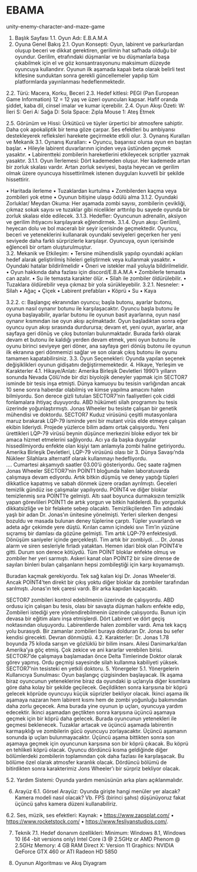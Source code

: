# EBAMA
 unity-enemy-character-and-maze-game
1. Başlık Sayfası
1.1. Oyun Adı: E.B.A.M.A
2. Oyuna Genel Bakış
2.1. Oyun Konsepti:
Oyun, labirent ve parkurlardan oluşup beceri ve dikkat gerektiren, gerilimin hat safhada olduğu bir oyundur.  Gerilim, etrafındaki düşmanlar ve bu düşmanlarla başa çıkabilmek için el ve göz konsantrasyonunu maksimum düzeyde oyuncuya kullandırır. Oyunun ilk aşamada kapalı beta olarak belirli test kitlesine sunduktan sonra gerekli güncellemeler yapılıp tüm platformlarda yayınlanması hedeflenmektedir.

2.2. Türü:
Macera, Korku, Beceri
2.3. Hedef kitlesi:
PEGI (Pan European Game Information)
12 = 12 yaş ve üzeri oyuncuları kapsar. Hafif oranda şiddet, kaba dil, cinsel imalar ve kumar içerebilir.
2.4. Oyun Akışı Özeti:
W: İleri
S: Geri
A: Sağa
D: Sola
Space: Zıpla
Mouse 1: Ateş Etmek
                                          
2.5. Görünüm ve Hissi:
Ürkütücü ve tüyler ürpertici bir atmosfere sahiptir. Daha çok apokaliptik bir tema göze çarpar. Ses efektleri bu ambiyansı destekleyerek refleksleri harekete geçirmekte etkili olur. 
3. Oynanış Kuralları ve Mekanik
3.1. Oynanış Kuralları:
•	Oyuncu, başarısız olursa oyun en baştan başlar.
•	Hileyle labirent duvarlarının içinden veya üstünden geçmek yasaktır.
•	Labirentteki zombilerin hareketlerini etkileyecek scriptler yazmak yasaktır.
3.1.1. Oyun İlerlemesi:
Dört kademeden oluşur. Her kademede artan bir zorluk skalası vardır. Artan zorluk seviyesi, başta heyecan ve gerilim olmak üzere oyuncuya hissettirilmek istenen duyguları kuvvetli bir şekilde hissettirir. 

•	Haritada ilerleme
•	Tuzaklardan kurtulma
•	Zombilerden kaçma veya zombileri yok etme
•	Oyunun bitişine ulaşıp ödülü alma
3.1.2. Oyundaki Zorluklar/ Meydan Okuma: 
Her aşamada zombi sayısı, zombilerin çevikliği, çıkmaz sokak sayısı ve tuzaklar gibi nicelikler arttırılıp bu sayede oyunda bir zorluk skalası elde edilecek.
3.1.3. Hedefler:
Oyuncunun adrenalin, aksiyon ve gerilim ihtiyacını karşılayarak eğlendirmek.
3.1.4. Oyun akışı:
Gerilimli, heyecan dolu ve bol maceralı bir seyir içerisinde geçmektedir. Oyuncu, beceri ve yeteneklerini kullanarak oyundaki seviyeleri geçerken her yeni seviyede daha farklı sürprizlerle karşılaşır. Oyuncuya, oyun içerisinde eğlenceli bir ortam oluşturulmuştur.    
3.2. Mekanik ve Etkileşim:
•	Tersine mühendislik yapılıp oyundaki açıkları hedef alarak geliştirilmiş hileleri geliştirmek veya kullanmak yasaktır.
•	Oyundaki hatalar bildirilmelidir
•	Öneri ve istekler mail yoluyla bildirilmelidir.
•	Oyun hakkında daha fazlası için discord/E.B.A.M.A
•	Zombilerle temasta can azalır.
•	Su ile temasta karakter ölür.
•	Silah ile zombiler öldürülebilir.
•	Tuzaklara öldürebilir veya çıkmaz bir yola sürükleyebilir.
3.2.1. Nesneler: 
•	Silah
•	Ağaç
•	Çiçek
•	Labirent prefabları
•	Köprü
•	Su
•	Kaya

3.2.2. c:
Başlangıç ekranından oyuncu; başla butonu, ayarlar butonu, oyunun nasıl oynanır botunu ile karşılaşacaktır. Oyuncu başla butonu ile oyuna başlayabilir, ayarlar butonu ile oyunun basit ayarlarına, oyun nasıl oynanır kısmından ise oyun akışı açılmaktadır. Oyun başladıktan sonra eğer oyuncu oyun akışı sırasında durdurursa; devam et, yeni oyun, ayarlar, ana sayfaya geri dönüş ve çıkış butonları bulunmaktadır. Burada farklı olarak devam et butonu ile kaldığı yerden devam etmek, yeni oyun butonu ile oyunu birinci seviyeye geri döner, ana sayfaya geri dönüş butonu ile oyunun ilk ekranına geri dönmemizi sağlar ve son olarak çıkış butonu ile oyunu tamamen kapatabilirsiniz.
3.3. Oyun Seçenekleri:
Oyunda yapılan seçenek değişiklikleri oyunun gidişatını değiştirmemektedir.
4. Hikaye, Yerleşim ve Karakterler
4.1. Hikaye/Anlatı:
Amerika Birleşik Devletleri 1990’lı yılların sonunda Nevada Çölü’nde bir dizi biyolojik deneyler yapmak için SECTOR7 isminde bir tesis inşa etmişti. Dünya kamuoyu bu tesisin varlığından ancak 10 sene sonra haberdar olabilmiş ve kimse yapılma amacını halen bilmiyordu. Son derece gizli tutulan SECTOR7’nin faaliyetleri çok ciddi fonlamalara ihtiyaç duyuyordu. ABD hükümeti silah programını bu tesis üzerinde yoğunlaştırmıştı.  Jonas Wheeler bu tesiste çalışan bir genetik mühendisi ve doktordu. SECTOR7 Kuduz virüsünü çeşitli mutasyonlara maruz bırakarak LQP-79 isminde yeni bir mutant virüs elde etmeye çalışan ekibin lideriydi. Projede yüzlerce bilim adamı ortak çalışıyordu. Yeni ürettikleri LQP-79 virüsü beynin düşünce merkezini bloke ediyor tek bir amaca hizmet etmelerini sağlıyordu. Acı ya da başka duygular hissedilmiyordu enfekte olan kişiyi tam anlamıyla zombi haline getiriyordu. Amerika Birleşik Devletleri, LQP-79 virüsünü olası bir 3. Dünya Savaşı’nda  Nükleer Silahlara alternatif olarak kullanmayı hedefliyordu.  
….
Cumartesi akşamıydı saatler 03.00’ü  gösteriyordu. Geç saate rağmen Jonas Wheeler SECTOR7’nin POİNT1 bloğunda halen laboratuvarda çalışmaya devam ediyordu. Artık bitkin düşmüş ve deney yaptığı tüpleri dikkatlice kapatmış ve sabah dönmek üzere oradan ayrılmıştı. Geceleri temizlik gündüz ise çalışmalar yapılıyordu. POİNT4 ve diğer bloklar temizlenmiş sıra POİNT1’e gelmişti. Altı saat boyunca durmaksızın temizlik yapan görevlileri POİNT1 de artık yorgun ve bitkin haldelerdi. Bu yorgunluk dikkatsizliğe ve bir felakete sebep olacaktı. Temizlikçilerden Tim adındaki yaşlı bir adan Dr. Jonas’ın ünitesine yönelmişti. Yerleri silerken dengesi bozuldu ve masada bulunan deney tüplerine çarptı. Tüpler yuvarlandı ve adeta ağır çekimde yere düştü. Kırılan camın içindeki sıvı Tim’in yüzüne sıçramış bir damlası da gözüne gelmişti. Tim artık LQP-79 enfektesiydi. Dönüşüm saniyeler içinde gerçekleşti. Tim artık bir zombiydi. 
…
Dr. Jonas alarm ve siren sesleriyle fırladı yataktan. Hemen idari blok olan POİNT4’e gitti. Durum son derece kötüydü. Tüm POİNT bloklar enfekte olmuş ve zombiler her yeri sarmıştı. Askeri kanat olan POİNT2 bir süre dirense de sayıları binleri bulan çalışanların hepsi zombileştiği için karşı koyamamıştı. 

Buradan kaçmak gerekiyordu. Tek sağ kalan kişi Dr. Jonas Wheeler’di. Ancak POİNT4’ten direkt bir çıkış yoktu diğer bloklar da zombiler tarafından sarılmıştı. Jonas’ın tek çaresi vardı. Bir arka kapıdan kaçacaktı. 

SECTOR7 zombileri kontrol edebilmenin üzerinde de çalışıyordu. ABD ordusu için çalışan bu tesis, olası bir savaşta düşman halkını enfekte edip, Zombileri istediği yere yönlendirebilmenin üzerinde çalışıyordu. Bunun için devasa bir eğitim alanı inşa etmişlerdi. Dört Labirent ve dört geçiş noktasından oluşuyordu. Labirentlerde halen zombiler vardı. Ama tek kaçış yolu burasıydı. Bir zamanlar zombileri buraya dolduran Dr. Jonas bu sefer kendisi girecekti. Devran dönmüştü. 
4.2. Karakterler:
Dr. Jonas
1.78 boyunda 75 kiloda sarışın ve  gözlüklü bir bilim insanı. Ailesi Danimarka’dan Amerika’ya göç etmiş. Çok zekice ve ani kararlar verebilen birisi. SECTOR7’de çalışmaya başlamadan önce Delta Timlerinde Doktor olarak görev yapmış. Ordu geçmişi sayesinde silah kullanma kabiliyeti yüksek. SECTOR7’nin tesisteki en yetkili doktoru.
5. Yönergeler
5.1. Yönergelerin Kullanıcıya Sunulması:
Oyun başlangıç çizgisinden başlayacak. İlk aşama biraz oyuncunun yeteneklerine biraz da oyundaki ip uçlarıyla diğer kısımlara göre daha kolay bir şekilde geçilecek. Geçildikten sonra karşısına bir köprü gelecek köprüde oyuncuyu küçük süprizler bekliyor olacak. İkinci aşama ilk aşamaya nazaran hem labirent kısmı hem de zombi yoğunluğu bakımından daha zorlu geçecek. Ama burada yine oyunun ip uçları, oyuncuya yardım edecektir. İkinci aşamadan geçtikten sonra karşısına üçüncü aşamaya geçmek için bir köprü daha gelecek. Burada oyuncunun yetenekleri ile geçmesi beklenecek. Tuzaklar artacak ve üçüncü aşamada labirentin karmaşıklığı ve zombilerin gücü oyuncuyu zorlayacaktır. Üçüncü aşamanın sonunda ip uçları bulunmayacaktır. Üçüncü aşama bittikten sonra son aşamaya geçmek için oyuncunun karşısına son bir köprü çıkacak. Bu köprü en tehlikeli köprü olacak. Oyuncu dördüncü kısma geldiğinde diğer bölümlerdeki zombilerin toplamından çok daha fazlası ile karşılaşacak.  Bu bölüme özel olarak atmosfer karanlık olacak. Dördüncü bölümü de bitirdikten sonra karakterimiz Jons Wheeler’ı bir sürpriz bekliyor olacak.


5.2. Yardım Sistemi:
Oyunda yardım menüsünün arka planı açıklanmalıdır.
 









6. Arayüz
6.1. Görsel Arayüz:
Oyunda girişte hangi menüler yer alacak? Kamera modeli nasıl olacak? Vb.
FPS (birinci şahıs) düşünüyoruz fakat üçüncü şahıs kamera düzeni kullanabiliriz.
 

6.2. Ses, müzik, ses efektleri:
Kaynak: 
•	https://www.zapsplat.com/
•	https://www.rocketstock.com/
•	https://www.fesliyanstudios.com/.

7. Teknik
7.1. Hedef donanım özellikleri:
Minimum: Windows 8.1, Windows 10 (64 -bit versions only) Intel Core i3 @ 2.5GHz or AMD Phenom @ 2.5GHz Memory: 4 GB RAM Direct X: Version 11 Graphics: NVIDIA GeForce GTX 460 or ATI Radeon HD 5850


8. Oyunun Algoritması ve Akış Diyagram
        

